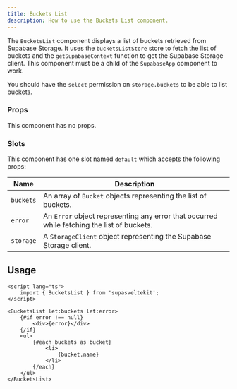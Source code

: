 ```yaml
---
title: Buckets List
description: How to use the Buckets List component.
---
```


The `BucketsList` component displays a list of buckets retrieved from Supabase Storage. It uses the `bucketsListStore` store to fetch the list of buckets and the `getSupabaseContext` function to get the Supabase Storage client. This component must be a child of the `SupabaseApp` component to work.

You should have the `select` permission on `storage.buckets` to be able to list buckets.

### Props

This component has no props.

### Slots

This component has one slot named `default` which accepts the following props:

| Name      | Description                                                                                |
| --------- | ------------------------------------------------------------------------------------------ |
| `buckets` | An array of `Bucket` objects representing the list of buckets.                             |
| `error`   | An `Error` object representing any error that occurred while fetching the list of buckets. |
| `storage` | A `StorageClient` object representing the Supabase Storage client.                         |

## Usage

```svelte
<script lang="ts">
	import { BucketsList } from 'supasveltekit';
</script>

<BucketsList let:buckets let:error>
	{#if error !== null}
		<div>{error}</div>
	{/if}
	<ul>
		{#each buckets as bucket}
			<li>
				{bucket.name}
			</li>
		{/each}
	</ul>
</BucketsList>
```
